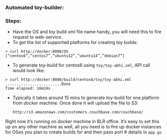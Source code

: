 ### Automated toy-builder:


### Steps:

* Have the OS and toy build xml file name handy, you will need this
  to fire request to web-service.
* To get the list of supported platforms for creating toy builds:

```
> curl http://docker:8080/OS
[“centos6”,”centos7”,”ubuntu12”,”ubuntu14”,”debian7”]
```

* To generate toy-build for centos6 using `toy/toy-abhi.xml`, 
  API call would look like:

```
> curl http://docker:8080/build/centos6/toy/toy-abhi.xml
.........................Done
Time elapsed: 16m24s
````

* Typically it takes around 15 mins to generate toy-build for one platform
  from *docker* machine. Once done it will upload the file to S3:

  ```
  http://s3.amazonaws.com/customers.couchbase.com/couchbase/
  ```

Right now it’s running on *docker* machine in BLR office.
It’s easy to set this up on any other machine as well, all you need is
to fire up docker instances for OSes you plan to create builds for and
then pass port # details in `app.go`
